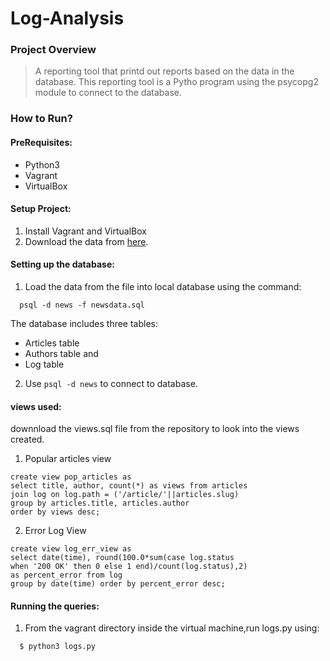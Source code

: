 # Log-Analysis

### Project Overview
> A reporting tool that printd out reports based on the data in the database. This reporting tool is a Pytho program using the psycopg2 module to connect to the database.

### How to Run?

#### PreRequisites:
  * Python3
  * Vagrant
  * VirtualBox

#### Setup Project:
  1. Install Vagrant and VirtualBox
  2. Download the data from [here](https://d17h27t6h515a5.cloudfront.net/topher/2016/August/57b5f748_newsdata/newsdata.zip).
  
#### Setting up the database:

  1. Load the data from the file into local database using the command:
  
  ```
    psql -d news -f newsdata.sql
  ```
  The database includes three tables:
  * Articles table
  * Authors table and
  * Log table
  
  2. Use `psql -d news` to connect to database.

#### views used:

  downnload the views.sql file from the repository to look into the views created.

  1. Popular articles view

  ```
  create view pop_articles as
  select title, author, count(*) as views from articles
  join log on log.path = ('/article/'||articles.slug)
  group by articles.title, articles.author
  order by views desc;

  ```
  2. Error Log View

  ```
  create view log_err_view as 
  select date(time), round(100.0*sum(case log.status
  when '200 OK' then 0 else 1 end)/count(log.status),2)
  as percent_error from log
  group by date(time) order by percent_error desc;

  ```
  
#### Running the queries:
  1. From the vagrant directory inside the virtual machine,run logs.py using:
  ```
    $ python3 logs.py
  ```